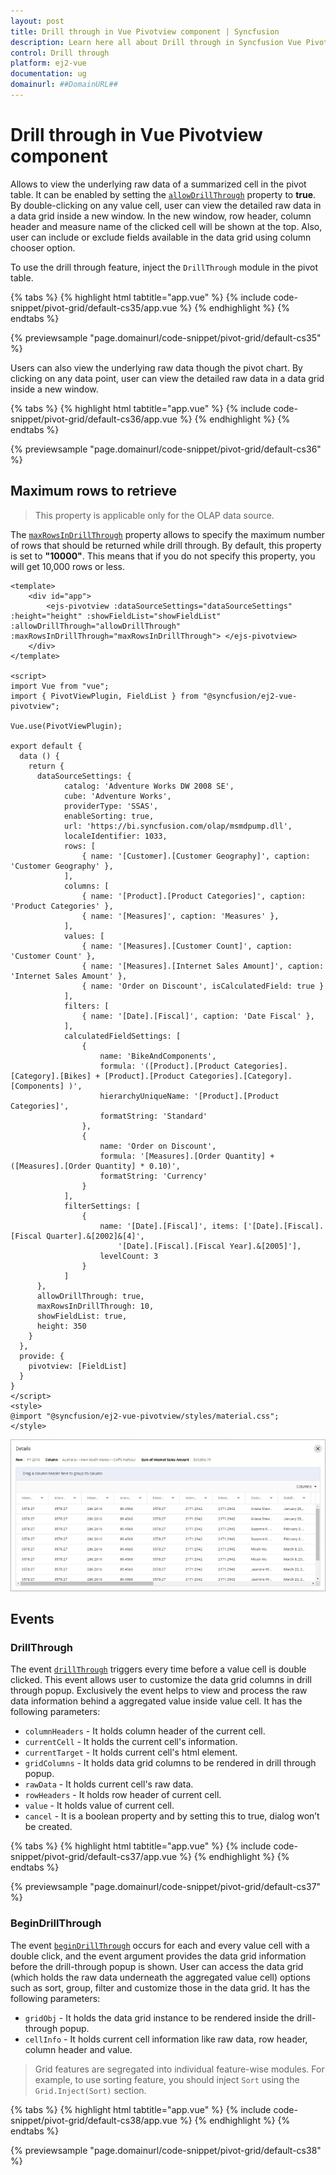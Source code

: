 ```yaml
---
layout: post
title: Drill through in Vue Pivotview component | Syncfusion
description: Learn here all about Drill through in Syncfusion Vue Pivotview component of Syncfusion Essential JS 2 and more.
control: Drill through 
platform: ej2-vue
documentation: ug
domainurl: ##DomainURL##
---
```


# Drill through in Vue Pivotview component

Allows to view the underlying raw data of a summarized cell in the pivot table. It can be enabled by setting the [`allowDrillThrough`](https://ej2.syncfusion.com/vue/documentation/api/pivotview#allowdrillthrough) property to **true**. By double-clicking on any value cell, user can view the detailed raw data in a data grid inside a new window. In the new window, row header, column header and measure name of the clicked cell will be shown at the top. Also, user can include or exclude fields available in the data grid using column chooser option.

To use the drill through feature, inject the `DrillThrough` module in the pivot table.

{% tabs %}
{% highlight html tabtitle="app.vue" %}
{% include code-snippet/pivot-grid/default-cs35/app.vue %}
{% endhighlight %}
{% endtabs %}
        
{% previewsample "page.domainurl/code-snippet/pivot-grid/default-cs35" %}

Users can also view the underlying raw data though the pivot chart. By clicking on any data point, user can view the detailed raw data in a data grid inside a new window.

{% tabs %}
{% highlight html tabtitle="app.vue" %}
{% include code-snippet/pivot-grid/default-cs36/app.vue %}
{% endhighlight %}
{% endtabs %}
        
{% previewsample "page.domainurl/code-snippet/pivot-grid/default-cs36" %}

## Maximum rows to retrieve

> This property is applicable only for the OLAP data source.

The [`maxRowsInDrillThrough`](https://ej2.syncfusion.com/vue/documentation/api/pivotview/#maxrowsindrillthrough) property allows to specify the maximum number of rows that should be returned while drill through. By default, this property is set to **"10000"**. This means that if you do not specify this property, you will get 10,000 rows or less.

```
<template>
    <div id="app">
        <ejs-pivotview :dataSourceSettings="dataSourceSettings" :height="height" :showFieldList="showFieldList" :allowDrillThrough="allowDrillThrough" :maxRowsInDrillThrough="maxRowsInDrillThrough"> </ejs-pivotview>
    </div>
</template>

<script>
import Vue from "vue";
import { PivotViewPlugin, FieldList } from "@syncfusion/ej2-vue-pivotview";

Vue.use(PivotViewPlugin);

export default {
  data () {
    return {
      dataSourceSettings: {
            catalog: 'Adventure Works DW 2008 SE',
            cube: 'Adventure Works',
            providerType: 'SSAS',
            enableSorting: true,
            url: 'https://bi.syncfusion.com/olap/msmdpump.dll',
            localeIdentifier: 1033,
            rows: [
                { name: '[Customer].[Customer Geography]', caption: 'Customer Geography' },
            ],
            columns: [
                { name: '[Product].[Product Categories]', caption: 'Product Categories' },
                { name: '[Measures]', caption: 'Measures' },
            ],
            values: [
                { name: '[Measures].[Customer Count]', caption: 'Customer Count' },
                { name: '[Measures].[Internet Sales Amount]', caption: 'Internet Sales Amount' },
                { name: 'Order on Discount', isCalculatedField: true }
            ],
            filters: [
                { name: '[Date].[Fiscal]', caption: 'Date Fiscal' },
            ],
            calculatedFieldSettings: [
                {
                    name: 'BikeAndComponents',
                    formula: '([Product].[Product Categories].[Category].[Bikes] + [Product].[Product Categories].[Category].[Components] )',
                    hierarchyUniqueName: '[Product].[Product Categories]',
                    formatString: 'Standard'
                },
                {
                    name: 'Order on Discount',
                    formula: '[Measures].[Order Quantity] + ([Measures].[Order Quantity] * 0.10)',
                    formatString: 'Currency'
                }
            ],
            filterSettings: [
                {
                    name: '[Date].[Fiscal]', items: ['[Date].[Fiscal].[Fiscal Quarter].&[2002]&[4]',
                        '[Date].[Fiscal].[Fiscal Year].&[2005]'],
                    levelCount: 3
                }
            ]
      },
      allowDrillThrough: true,
      maxRowsInDrillThrough: 10,
      showFieldList: true,
      height: 350
    }
  },
  provide: {
    pivotview: [FieldList]
  }
}
</script>
<style>
@import "@syncfusion/ej2-vue-pivotview/styles/material.css";
</style>
```

![output](images/maxrows.png)

## Events

### DrillThrough

The event [`drillThrough`](https://ej2.syncfusion.com/vue/documentation/api/pivotview#drillthrough) triggers every time before a value cell is double clicked. This event allows user to customize the data grid columns in drill through popup. Exclusively the event helps to view and process the raw data information behind a aggregated value inside value cell. It has the following parameters:

* `columnHeaders` - It holds column header of the current cell.
* `currentCell` - It holds the current cell's information.
* `currentTarget` - It holds current cell's html element.
* `gridColumns` - It holds data grid columns to be rendered in drill through popup.
* `rawData` - It holds current cell's raw data.
* `rowHeaders` - It holds row header of current cell.
* `value` - It holds value of current cell.
* `cancel` - It is a boolean property and by setting this to true, dialog won’t be created.

{% tabs %}
{% highlight html tabtitle="app.vue" %}
{% include code-snippet/pivot-grid/default-cs37/app.vue %}
{% endhighlight %}
{% endtabs %}
        
{% previewsample "page.domainurl/code-snippet/pivot-grid/default-cs37" %}

### BeginDrillThrough

The event [`beginDrillThrough`](https://ej2.syncfusion.com/vue/documentation/api/pivotview#begindrillthrough) occurs for each and every value cell with a double click, and the event argument provides the data grid information before the drill-through popup is shown. User can access the data grid (which holds the raw data underneath the aggregated value cell) options such as sort, group, filter and customize those in the data grid. It has the following parameters:

* `gridObj` - It holds the data grid instance to be rendered inside the drill-through popup.
* `cellInfo` - It holds current cell information like raw data, row header, column header and value.

> Grid features are segregated into individual feature-wise modules. For example, to use sorting feature, you should inject `Sort` using the `Grid.Inject(Sort)` section.

{% tabs %}
{% highlight html tabtitle="app.vue" %}
{% include code-snippet/pivot-grid/default-cs38/app.vue %}
{% endhighlight %}
{% endtabs %}
        
{% previewsample "page.domainurl/code-snippet/pivot-grid/default-cs38" %}